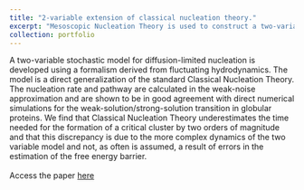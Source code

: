 ```yaml
---
title: "2-variable extension of classical nucleation theory."
excerpt: "Mesoscopic Nucleation Theory is used to construct a two-variable theory of droplet muceation that reveals non-classical behavior. <br/><img src='/images/fe_surface.jpg'>"
collection: portfolio
---
```


A two-variable stochastic model for diffusion-limited nucleation is developed using a formalism derived from fluctuating hydrodynamics. The model is a direct generalization of the standard Classical Nucleation Theory. The nucleation rate and pathway are calculated in the weak-noise approximation and are shown to be in good agreement with direct numerical simulations for the weak-solution/strong-solution transition in globular proteins. We find that Classical Nucleation Theory underestimates the time needed for the formation of a critical cluster by two orders of magnitude and that this discrepancy is due to the more complex dynamics of the two variable model and not, as often is assumed, a result of errors in the estimation of the free energy barrier.
<br/><br/>
Access the paper [here](/publication/00099)
<br/><br/>
